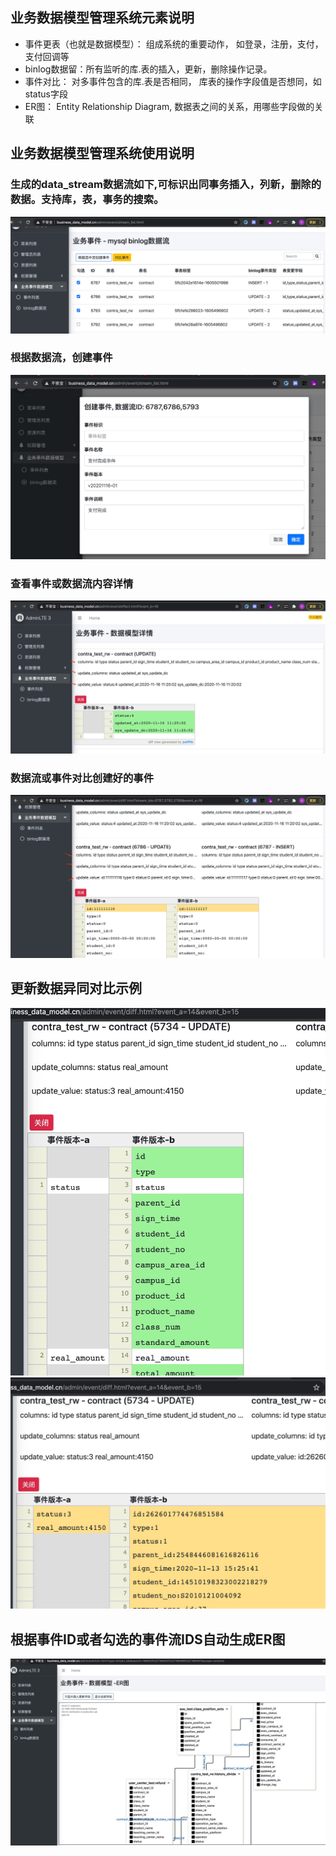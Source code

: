## 业务数据模型管理系统元素说明
 - 事件更表（也就是数据模型）： 组成系统的重要动作， 如登录，注册，支付，支付回调等
 - binlog数据留：所有监听的库.表的插入，更新，删除操作记录。
 - 事件对比： 对多事件包含的库.表是否相同， 库表的操作字段值是否想同，如status字段
 - ER图： Entity Relationship Diagram, 数据表之间的关系，用哪些字段做的关联

## 业务数据模型管理系统使用说明
### 生成的data_stream数据流如下,可标识出同事务插入，列新，删除的数据。支持库，表，事务的搜索。
![事件数据流](/doc/images/event_stream.jpg)
### 根据数据流，创建事件
![创建事件](/doc/images/event_create.jpg)
### 查看事件或数据流内容详情
![事件和数据内容详情](/doc/images/data_model_effect.jpg)
### 数据流或事件对比创建好的事件
![数据流或事件对比事件](/doc/images/data_model_diff.jpg)

## 更新数据异同对比示例
![数据对比](/doc/images/diff_update_column.jpg)
![数据对比](/doc/images/diff_update_value.jpg)

## 根据事件ID或者勾选的事件流IDS自动生成ER图
![自动生成ER图](/doc/images/create_er.jpg)